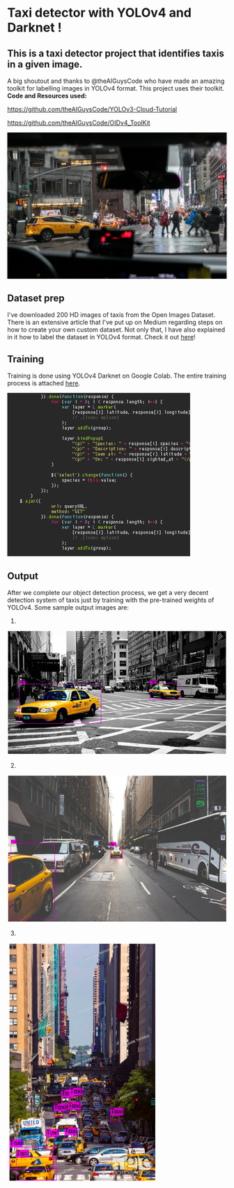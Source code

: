 # Taxi detector with YOLOv4 and Darknet !

## This is a taxi detector project that identifies taxis in a given image.

A big shoutout and thanks to @theAIGuysCode who have made an amazing toolkit for labelling images in YOLOv4 format. This project uses their toolkit.
**Code and Resources used:**

https://github.com/theAIGuysCode/YOLOv3-Cloud-Tutorial

https://github.com/theAIGuysCode/OIDv4_ToolKit
 

![taxi][logo]

[logo]: https://github.com/adityarc19/taxi-detector-with-yolov4/blob/master/sample_images/taxi.jpg

## **Dataset prep**

I've downloaded 200 HD images of taxis from the Open Images Dataset. There is an extensive article that I've put up on Medium regarding steps on how to create your own custom dataset. Not only that, I have also explained in it how to label the dataset in YOLOv4 format. 
Check it out [here](https://medium.com/analytics-vidhya/create-your-own-dataset-for-yolov4-object-detection-in-5-minutes-fdc988231088)!

## **Training**

Training is done using YOLOv4 Darknet on Google Colab. The entire training process is attached [here](https://github.com/adityarc19/taxi-detector-with-yolov4/blob/master/Taxi_detector_using_yolov4.ipynb).

![gif][code]

[code]: https://github.com/adityarc19/taxi-detector-with-yolov4/blob/master/sample_images/code.gif

## **Output**

After we complete our object detection process, we get a very decent detection system of taxis just by training with the pre-trained weights of YOLOv4.
Some sample output images are:

1.

![ot][oti]

[oti]: https://github.com/adityarc19/taxi-detector-with-yolov4/blob/master/sample_images/Screenshot%202020-07-21%20at%209.22.46%20PM.png

2.

![det][otiy]

[otiy]: https://github.com/adityarc19/taxi-detector-with-yolov4/blob/master/sample_images/Screenshot%202020-07-21%20at%209.23.01%20PM.png

3.

![d][oi]

[oi]: https://github.com/adityarc19/taxi-detector-with-yolov4/blob/master/sample_images/Screenshot%202020-07-21%20at%209.23.14%20PM.png


